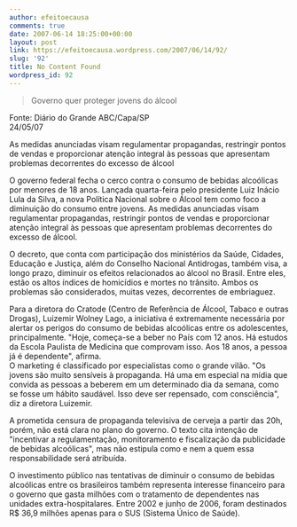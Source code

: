 ```yaml
---
author: efeitoecausa
comments: true
date: 2007-06-14 18:25:00+00:00
layout: post
link: https://efeitoecausa.wordpress.com/2007/06/14/92/
slug: '92'
title: No Content Found
wordpress_id: 92
---
```


>Governo quer proteger jovens do álcool  
  
Fonte: Diário do Grande ABC/Capa/SP  
24/05/07  
  


As medidas anunciadas visam regulamentar propagandas, restringir pontos de vendas e proporcionar atenção integral às pessoas que apresentam problemas decorrentes do excesso de álcool  
  
O governo federal fecha o cerco contra o consumo de bebidas alcoólicas por menores de 18 anos. Lançada quarta-feira pelo presidente Luiz Inácio Lula da Silva, a nova Política Nacional sobre o Álcool tem como foco a diminuição do consumo entre jovens. As medidas anunciadas visam regulamentar propagandas, restringir pontos de vendas e proporcionar atenção integral às pessoas que apresentam problemas decorrentes do excesso de álcool.  
  
O decreto, que conta com participação dos ministérios da Saúde, Cidades, Educação e Justiça, além do Conselho Nacional Antidrogas, também visa, a longo prazo, diminuir os efeitos relacionados ao álcool no Brasil. Entre eles, estão os altos índices de homicídios e mortes no trânsito. Ambos os problemas são considerados, muitas vezes, decorrentes de embriaguez.  
  
Para a diretora do Cratode (Centro de Referência de Álcool, Tabaco e outras Drogas), Luizemir Wolney Lago, a iniciativa é extremamente necessária por alertar os perigos do consumo de bebidas alcoólicas entre os adolescentes, principalmente. "Hoje, começa-se a beber no País com 12 anos. Há estudos da Escola Paulista de Medicina que comprovam isso. Aos 18 anos, a pessoa já é dependente", afirma.  
O marketing é classificado por especialistas como o grande vilão. "Os jovens são muito sensíveis à propaganda. Há uma em especial na mídia que convida as pessoas a beberem em um determinado dia da semana, como se fosse um hábito saudável. Isso deve ser repensado, com consciência", diz a diretora Luizemir.  
  
A prometida censura de propaganda televisiva de cerveja a partir das 20h, porém, não está clara no plano do governo. O texto cita intenção de "incentivar a regulamentação, monitoramento e fiscalização da publicidade de bebidas alcoólicas", mas não estipula como e nem a quem essa responsabilidade será atribuída.  
  
O investimento público nas tentativas de diminuir o consumo de bebidas alcoólicas entre os brasileiros também representa interesse financeiro para o governo que gasta milhões com o tratamento de dependentes nas unidades extra-hospitalares. Entre 2002 e junho de 2006, foram destinados R$ 36,9 milhões apenas para o SUS (Sistema Único de Saúde).  
  

